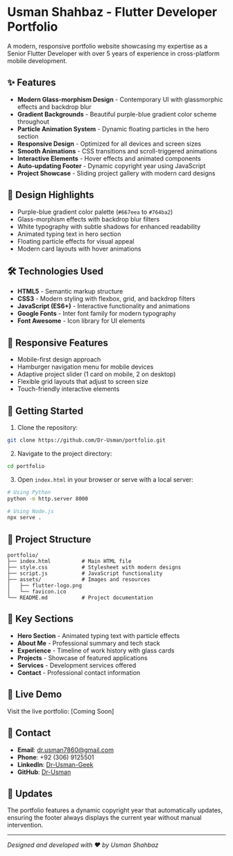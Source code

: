 # Usman Shahbaz - Flutter Developer Portfolio

A modern, responsive portfolio website showcasing my expertise as a Senior Flutter Developer with over 5 years of experience in cross-platform mobile development.

## ✨ Features

- **Modern Glass-morphism Design** - Contemporary UI with glassmorphic effects and backdrop blur
- **Gradient Backgrounds** - Beautiful purple-blue gradient color scheme throughout
- **Particle Animation System** - Dynamic floating particles in the hero section
- **Responsive Design** - Optimized for all devices and screen sizes
- **Smooth Animations** - CSS transitions and scroll-triggered animations
- **Interactive Elements** - Hover effects and animated components
- **Auto-updating Footer** - Dynamic copyright year using JavaScript
- **Project Showcase** - Sliding project gallery with modern card designs

## 🎨 Design Highlights

- Purple-blue gradient color palette (`#667eea` to `#764ba2`)
- Glass-morphism effects with backdrop blur filters
- White typography with subtle shadows for enhanced readability
- Animated typing text in hero section
- Floating particle effects for visual appeal
- Modern card layouts with hover animations

## 🛠️ Technologies Used

- **HTML5** - Semantic markup structure
- **CSS3** - Modern styling with flexbox, grid, and backdrop filters
- **JavaScript (ES6+)** - Interactive functionality and animations
- **Google Fonts** - Inter font family for modern typography
- **Font Awesome** - Icon library for UI elements

## 📱 Responsive Features

- Mobile-first design approach
- Hamburger navigation menu for mobile devices
- Adaptive project slider (1 card on mobile, 2 on desktop)
- Flexible grid layouts that adjust to screen size
- Touch-friendly interactive elements

## 🚀 Getting Started

1. Clone the repository:
```bash
git clone https://github.com/Dr-Usman/portfolio.git
```

2. Navigate to the project directory:
```bash
cd portfolio
```

3. Open `index.html` in your browser or serve with a local server:
```bash
# Using Python
python -m http.server 8000

# Using Node.js
npx serve .
```

## 📂 Project Structure

```
portfolio/
├── index.html          # Main HTML file
├── style.css           # Stylesheet with modern designs
├── script.js           # JavaScript functionality
├── assets/             # Images and resources
│   ├── flutter-logo.png
│   └── favicon.ico
└── README.md           # Project documentation
```

## 🎯 Key Sections

- **Hero Section** - Animated typing text with particle effects
- **About Me** - Professional summary and tech stack
- **Experience** - Timeline of work history with glass cards
- **Projects** - Showcase of featured applications
- **Services** - Development services offered
- **Contact** - Professional contact information

## 🌟 Live Demo

Visit the live portfolio: [Coming Soon]

## 📧 Contact

- **Email**: dr.usman7860@gmail.com
- **Phone**: +92 (306) 9125501
- **LinkedIn**: [Dr-Usman-Geek](https://www.linkedin.com/in/Dr-Usman-Geek)
- **GitHub**: [Dr-Usman](https://github.com/Dr-Usman)

## 🔄 Updates

The portfolio features a dynamic copyright year that automatically updates, ensuring the footer always displays the current year without manual intervention.

---

*Designed and developed with ❤️ by Usman Shahbaz*